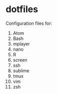 # dotfiles
Configuration files for:
1. Atom
1. Bash
1. mplayer
1. nano
1. R
1. screen
1. ssh
1. sublime
1. tmux
1. vim
1. zsh
